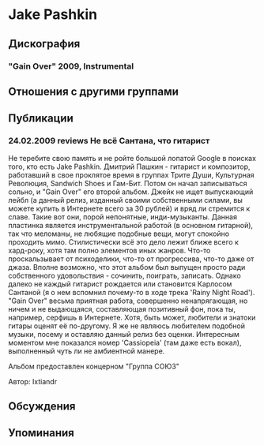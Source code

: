# Jake Pashkin



## Дискография

### "Gain Over" 2009, Instrumental




## Отношения с другими группами


## Публикации

### 24.02.2009 reviews Не всё Сантана, что гитарист

<P>Не теребите свою память и не ройте большой лопатой Google в поисках того, кто есть Jake Pashkin. Дмитрий Пашкин - гитарист и композитор, работавший в свое проклятое время в группах Трите Души, Культурная Революция, Sandwich Shoes и Гам-Бит. Потом он начал записываться сольно, и "Gain Over" его второй альбом. Джейк не ищет выпускающий лейбл (а данный релиз, изданный своими собственными силами, вы можете купить в Интернете всего за 30 рублей) и вряд ли стремится к славе. Такие вот они, порой непонятные, инди-музыканты. Данная пластинка является инструментальной работой (в основном гитарной), так что меломаны, не любящие подобные вещи, могут спокойно проходить мимо. Стилистически всё это дело лежит ближе всего к хард-року, хотя там полно элементов иных жанров. Что-то проскальзывает от психоделики, что-то от прогрессива, что-то даже от джаза. Вполне возможно, что этот альбом был выпущен просто ради собственного удовольствия - сочинить, поиграть, записать. Однако далеко не каждый гитарист рождается или становится Карлосом Сантаной (я о нем вспомнил почему-то в ходе трека 'Rainy Night Road'). "Gain Over" весьма приятная работа, совершенно ненапрягающая, но ничем и не выдающаяся, составляющая позитивный фон, пока ты, например, серфишь в Интернете. Хотя, быть может, любители и знатоки гитары оценят её по-другому. Я же не являюсь любителем подобной музыки, посему и оставляю данный релиз без оценки. Интересным моментом мне показался номер 'Cassiopeia' (там даже есть вокал), выполненный чуть ли не амбиентной манере.</P>
<P>Альбом предоставлен концерном "Группа СОЮЗ"</P>
Автор: Ixtiandr


## Обсуждения


## Упоминания

